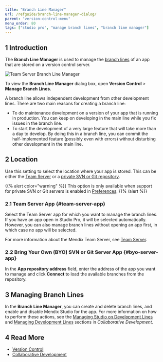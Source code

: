 ```yaml
---
title: "Branch Line Manager"
url: /refguide/branch-line-manager-dialog/
parent: "version-control-menu"
menu_order: 80
tags: ["studio pro", "manage branch lines", "branch line manager"]
---
```


## 1 Introduction

The **Branch Line Manager** is used to manage the [branch lines](/refguide/version-control/#branches) of an app that are stored on a version control server.

![Team Server Branch Line Manager](/attachments/refguide/modeling/menus/version-control-menu/branch-line-manager-dialog/branch-line-manager.png)
	
To view the **Branch Line Manager** dialog box, open **Version Control** > **Manage Branch Lines**.

A branch line allows independent development from other development lines. There are two main reasons for creating a branch line:

* To do maintenance development on a version of your app that is running in production. You can keep on developing in the main line while you fix issues in the branch line.
* To start the development of a very large feature that will take more than a day to develop. By doing this in a branch line, you can commit the half-implemented feature (possibly even with errors) without disturbing other development in the main line.

## 2 Location

Use this setting to select the location where your app is stored. This can be either the [Team Server](#team-server-app) or a [private SVN or Git repository](#byo-server-app).

{{% alert color="warning" %}}
This option is only available when support for private SVN or Git servers is enabled in [Preferences](/refguide/preferences-dialog/).
{{% /alert %}}

### 2.1 Team Server App {#team-server-app}

Select the Team Server app for which you want to manage the branch lines. If you have an app open in Studio Pro, it will be selected automatically. However, you can also manage branch lines without opening an app first, in which case no app will be selected.

For more information about the Mendix Team Server, see [Team Server](/developerportal/collaborate/team-server/).

### 2.2 Bring Your Own (BYO) SVN or Git Server App {#byo-server-app}

In the **App repository address** field, enter the address of the app you want to manage and click **Connect** to load the available branches from the repository.

## 3 Managing Branch Lines

In the **Branch Line Manager**, you can create and delete branch lines, and enable and disable Mendix Studio for the app. For more information on how to perform these actions, see the [Managing Studio on Development Lines](/refguide/collaborative-development/#managing-studio) and [Managing Development Lines](/refguide/collaborative-development/#managing-branches) sections in *Collaborative Development*. 

## 4 Read More

* [Version Control](/refguide/version-control/)
* [Collaborative Development](/refguide/collaborative-development/)
